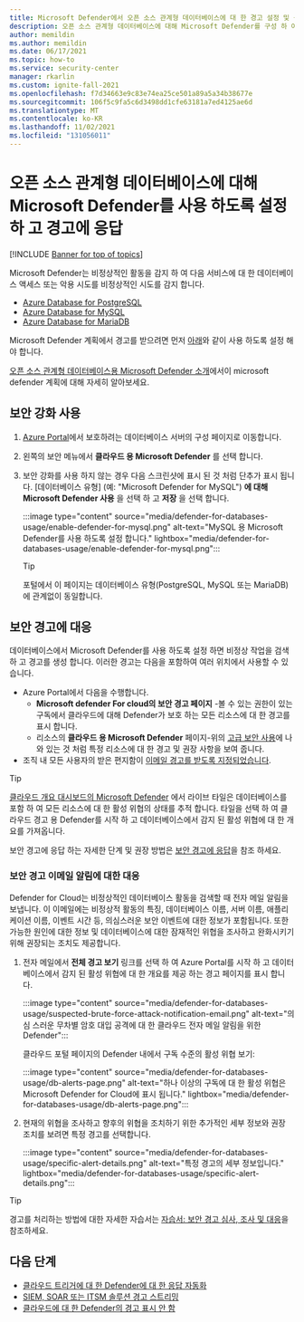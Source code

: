 ```yaml
---
title: Microsoft Defender에서 오픈 소스 관계형 데이터베이스에 대 한 경고 설정 및 응답
description: 오픈 소스 관계형 데이터베이스에 대해 Microsoft Defender를 구성 하 여 데이터베이스에 대 한 잠재적인 보안 위협을 나타내는 비정상적인 데이터베이스 활동을 검색 하는 방법을 알아봅니다.
author: memildin
ms.author: memildin
ms.date: 06/17/2021
ms.topic: how-to
ms.service: security-center
manager: rkarlin
ms.custom: ignite-fall-2021
ms.openlocfilehash: f7d34663e9c83e74ea25ce501a89a5a34b38677e
ms.sourcegitcommit: 106f5c9fa5c6d3498dd1cfe63181a7ed4125ae6d
ms.translationtype: MT
ms.contentlocale: ko-KR
ms.lasthandoff: 11/02/2021
ms.locfileid: "131056011"
---
```

# <a name="enable-microsoft-defender-for-open-source-relational-databases-and-respond-to-alerts"></a>오픈 소스 관계형 데이터베이스에 대해 Microsoft Defender를 사용 하도록 설정 하 고 경고에 응답

[!INCLUDE [Banner for top of topics](./includes/banner.md)]

Microsoft Defender는 비정상적인 활동을 감지 하 여 다음 서비스에 대 한 데이터베이스 액세스 또는 악용 시도를 비정상적인 시도를 감지 합니다.

- [Azure Database for PostgreSQL](../postgresql/index.yml)
- [Azure Database for MySQL](../mysql/index.yml)
- [Azure Database for MariaDB](../mariadb/index.yml)

Microsoft Defender 계획에서 경고를 받으려면 먼저 [아래](#enable-enhanced-security)와 같이 사용 하도록 설정 해야 합니다.

[오픈 소스 관계형 데이터베이스용 Microsoft Defender 소개](defender-for-databases-introduction.md)에서이 microsoft defender 계획에 대해 자세히 알아보세요.

## <a name="enable-enhanced-security"></a>보안 강화 사용

1. [Azure Portal](https://portal.azure.com)에서 보호하려는 데이터베이스 서버의 구성 페이지로 이동합니다.

1. 왼쪽의 보안 메뉴에서 **클라우드 용 Microsoft Defender** 를 선택 합니다.

1. 보안 강화를 사용 하지 않는 경우 다음 스크린샷에 표시 된 것 처럼 단추가 표시 됩니다. [데이터베이스 유형] (예: "Microsoft Defender for MySQL") **에 대해 Microsoft Defender 사용** 을 선택 하 고 **저장** 을 선택 합니다.

    :::image type="content" source="media/defender-for-databases-usage/enable-defender-for-mysql.png" alt-text="MySQL 용 Microsoft Defender를 사용 하도록 설정 합니다." lightbox="media/defender-for-databases-usage/enable-defender-for-mysql.png":::

    > [!TIP]
    > 포털에서 이 페이지는 데이터베이스 유형(PostgreSQL, MySQL 또는 MariaDB)에 관계없이 동일합니다.

## <a name="respond-to-security-alerts"></a>보안 경고에 대응

데이터베이스에서 Microsoft Defender를 사용 하도록 설정 하면 비정상 작업을 검색 하 고 경고를 생성 합니다. 이러한 경고는 다음을 포함하여 여러 위치에서 사용할 수 있습니다.

- Azure Portal에서 다음을 수행합니다.
    - **Microsoft defender For cloud의 보안 경고 페이지** -볼 수 있는 권한이 있는 구독에서 클라우드에 대해 Defender가 보호 하는 모든 리소스에 대 한 경고를 표시 합니다.
    - 리소스의 **클라우드 용 Microsoft Defender** 페이지-위의 [고급 보안 사용](#enable-enhanced-security)에 나와 있는 것 처럼 특정 리소스에 대 한 경고 및 권장 사항을 보여 줍니다.
- 조직 내 모든 사용자의 받은 편지함이 [이메일 경고를 받도록 지정되었습니다](configure-email-notifications.md).  

> [!TIP]
> [클라우드 개요 대시보드의 Microsoft Defender](overview-page.md) 에서 라이브 타일은 데이터베이스를 포함 하 여 모든 리소스에 대 한 활성 위협의 상태를 추적 합니다. 타일을 선택 하 여 클라우드 경고 용 Defender를 시작 하 고 데이터베이스에서 감지 된 활성 위협에 대 한 개요를 가져옵니다.
>
> 보안 경고에 응답 하는 자세한 단계 및 권장 방법은 [보안 경고에 응답](tutorial-security-incident.md#respond-to-a-security-alert)을 참조 하세요.

### <a name="respond-to-email-notifications-of-security-alerts"></a>보안 경고 이메일 알림에 대한 대응

Defender for Cloud는 비정상적인 데이터베이스 활동을 검색할 때 전자 메일 알림을 보냅니다. 이 이메일에는 비정상적 활동의 특징, 데이터베이스 이름, 서버 이름, 애플리케이션 이름, 이벤트 시간 등, 의심스러운 보안 이벤트에 대한 정보가 포함됩니다. 또한 가능한 원인에 대한 정보 및 데이터베이스에 대한 잠재적인 위협을 조사하고 완화시키기 위해 권장되는 조치도 제공합니다.

1. 전자 메일에서 **전체 경고 보기** 링크를 선택 하 여 Azure Portal를 시작 하 고 데이터베이스에서 감지 된 활성 위협에 대 한 개요를 제공 하는 경고 페이지를 표시 합니다.
    
    :::image type="content" source="media/defender-for-databases-usage/suspected-brute-force-attack-notification-email.png" alt-text="의심 스러운 무차별 암호 대입 공격에 대 한 클라우드 전자 메일 알림을 위한 Defender":::

    클라우드 포털 페이지의 Defender 내에서 구독 수준의 활성 위협 보기:

    :::image type="content" source="media/defender-for-databases-usage/db-alerts-page.png" alt-text="하나 이상의 구독에 대 한 활성 위협은 Microsoft Defender for Cloud에 표시 됩니다." lightbox="media/defender-for-databases-usage/db-alerts-page.png":::

1. 현재의 위협을 조사하고 향후의 위협을 조치하기 위한 추가적인 세부 정보와 권장 조치를 보려면 특정 경고를 선택합니다.
    
    :::image type="content" source="media/defender-for-databases-usage/specific-alert-details.png" alt-text="특정 경고의 세부 정보입니다." lightbox="media/defender-for-databases-usage/specific-alert-details.png":::


> [!TIP]
> 경고를 처리하는 방법에 대한 자세한 자습서는 [자습서: 보안 경고 심사, 조사 및 대응](tutorial-security-incident.md)을 참조하세요.


## <a name="next-steps"></a>다음 단계

- [클라우드 트리거에 대 한 Defender에 대 한 응답 자동화](workflow-automation.md)
- [SIEM, SOAR 또는 ITSM 솔루션 경고 스트리밍](export-to-siem.md)
- [클라우드에 대 한 Defender의 경고 표시 안 함](alerts-suppression-rules.md)

